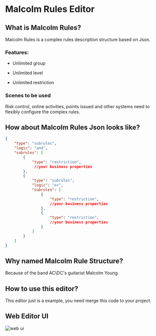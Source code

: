 # Malcolm Rules Editor

## What is Malcolm Rules?

 Malcolm Rules is a complex rules description structure based on Json.

###  Features:
 
- Unlimited group

- Unlimited level

- Unlimited restriction

### Scenes to be used
Risk control, online activities, points issued and other systems need to flexibly configure the complex rules.

## How about Malcolm Rules Json looks like?

```json
{
    "type": "subrules",
    "logic": "and",
    "subrules": [
        {
            "type": "restriction",
             //your business properties
        },
        {
            "type": "subrules",
            "logic": "or",
            "subrules": [
                {
                    "type": "restriction",
                    //your business properties
                },
                {
                    "type": "restriction",
                    //your business properties
                }
            ]
        }
    ]
}
```
## Why named Malcolm Rule Structure?
Because of the band AC\DC's guitarist Malcolm Young.

## How to use this editor?
This editor just is a example, you need merge this code to your project.


## Web Editor UI

![web ui](malcolm-rule-web-editor/assets/ui.png)